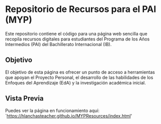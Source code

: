 # Repositorio de Recursos para el PAI (MYP)

Este repositorio contiene el código para una página web sencilla que recopila recursos digitales para estudiantes del Programa de los Años Intermedios (PAI) del Bachillerato Internacional (IB).

## Objetivo

El objetivo de esta página es ofrecer un punto de acceso a herramientas que apoyan el Proyecto Personal, el desarrollo de las habilidades de los Enfoques del Aprendizaje (EdA) y la investigación académica inicial.

## Vista Previa

Puedes ver la página en funcionamiento aquí: `https://hlanchasteacher.github.io/MYPResources/index.html'
